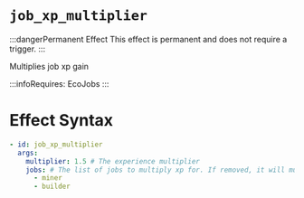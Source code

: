 # `job_xp_multiplier`
:::dangerPermanent Effect
This effect is permanent and does not require a trigger.
:::

Multiplies job xp gain

:::infoRequires:
EcoJobs
:::

# Effect Syntax
```yaml
- id: job_xp_multiplier
  args:
    multiplier: 1.5 # The experience multiplier
    jobs: # The list of jobs to multiply xp for. If removed, it will multiply all jobs.
      - miner
      - builder 
```
